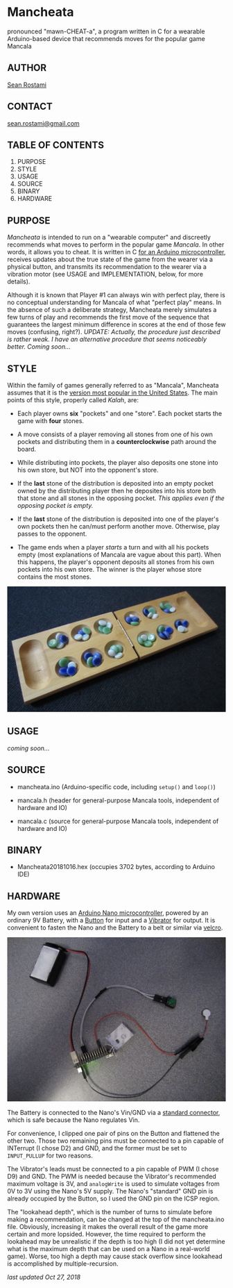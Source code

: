 # Mancheata

pronounced "mawn-CHEAT-a", a program written in C for a wearable Arduino-based device that recommends moves for the popular game Mancala


## AUTHOR ##

[Sean Rostami](https://www.linkedin.com/in/sean-rostami-77255a141/) 


## CONTACT ##

<sean.rostami@gmail.com>


## TABLE OF CONTENTS ##

1) PURPOSE
2) STYLE
3) USAGE
4) SOURCE
5) BINARY
6) HARDWARE


## PURPOSE ##

_Mancheata_ is intended to run on a "wearable computer" and discreetly recommends what moves to perform in the popular game _Mancala_. In other words, it allows you to cheat. It is written in C [for an Arduino microcontroller](https://www.arduino.cc/reference/en/), receives updates about the true state of the game from the wearer via a physical button, and transmits its recommendation to the wearer via a vibration motor (see USAGE and IMPLEMENTATION, below, for more details).

Although it is known that Player #1 can always win with perfect play, there is no conceptual understanding for Mancala of what "perfect play" means. In the absence of such a deliberate strategy, Mancheata merely simulates a few turns of play and recommends the first move of the sequence that guarantees the largest minimum difference in scores at the end of those few moves (confusing, right?). _UPDATE: Actually, the procedure just described is rather weak. I have an alternative procedure that seems noticeably better. Coming soon..._


## STYLE ##

Within the family of games generally referred to as "Mancala", Mancheata assumes that it is the [version most popular in the United States](https://en.wikipedia.org/wiki/Kalah). The main points of this style, properly called _Kalah_, are:

- Each player owns **six** "pockets" and one "store". Each pocket starts the game with **four** stones.

- A move consists of a player removing all stones from one of his own pockets and distributing them in a **counterclockwise** path around the board.

- While distributing into pockets, the player also deposits one stone into his own store, but NOT into the opponent's store.

- If the **last** stone of the distribution is deposited into an empty pocket owned by the distributing player then he deposites into his store both that stone and all stones in the opposing pocket. _This applies even if the opposing pocket is empty._

- If the **last** stone of the distribution is deposited into one of the player's own pockets then he can/must perform another move. Otherwise, play passes to the opponent.

- The game ends when a player _starts_ a turn and with all his pockets empty (most explanations of Mancala are vague about this part). When this happens, the player's opponent deposits all stones from his own pockets into his own store. The winner is the player whose store contains the most stones.

![MANCALA](https://github.com/seanrostami/Mancheata/raw/master/MANCALA.JPG "board and initial distribution")


## USAGE ##

_coming soon..._


## SOURCE ##

- mancheata.ino (Arduino-specific code, including ```setup()``` and ```loop()```)

- mancala.h (header for general-purpose Mancala tools, independent of hardware and IO)

- mancala.c (source for general-purpose Mancala tools, independent of hardware and IO)


## BINARY ##

- Mancheata20181016.hex (occupies 3702 bytes, according to Arduino IDE)


## HARDWARE ##

My own version uses an [Arduino Nano microcontroller](https://store.arduino.cc/arduino-nano), powered by an ordinary 9V Battery, with a [Button](https://www.sparkfun.com/products/14460) for input and a [Vibrator](https://www.sparkfun.com/products/8449) for output. It is convenient to fasten the Nano and the Battery to a belt or similar via [velcro](https://www.lowes.com/pd/VELCRO-0-75-in-White-Roll-Fastener/3037111).

![PROTOTYPE](https://github.com/seanrostami/Mancheata/raw/master/PROTOTYPE.JPG "prototype")

The Battery is connected to the Nano's Vin/GND via a [standard connector](https://www.sparkfun.com/products/91), which is safe because the Nano regulates Vin.

For convenience, I clipped one pair of pins on the Button and flattened the other two. Those two remaining pins must be connected to a pin capable of INTerrupt (I chose D2) and GND, and the former must be set to ```INPUT_PULLUP``` for two reasons.

The Vibrator's leads must be connected to a pin capable of PWM (I chose D9) and GND. The PWM is needed because the Vibrator's recommended maximum voltage is 3V, and ```analogWrite``` is used to simulate voltages from 0V to 3V using the Nano's 5V supply. The Nano's "standard" GND pin is already occupied by the Button, so I used the GND pin on the ICSP region.

The "lookahead depth", which is the number of turns to simulate before making a recommendation, can be changed at the top of the mancheata.ino file. Obviously, increasing it makes the overall result of the game more certain and more lopsided. However, the time required to perform the lookahead may be unrealistic if the depth is too high (I did not yet determine what is the maximum depth that can be used on a Nano in a real-world game). Worse, too high a depth may cause stack overflow since lookahead is accomplished by multiple-recursion.


_last updated Oct 27, 2018_
